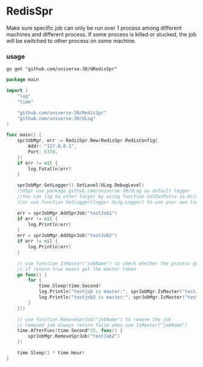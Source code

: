 # RedisSpr

Make sure specific job can only be run over 1 process among different machines and different process. If some process is killed or stucked, the job will be switched to other process on some machine.

### usage
```
go get "github.com/universe-30/URedisSpr"
```

```go
package main

import (
	"log"
	"time"

	"github.com/universe-30/RedisSpr"
	"github.com/universe-30/ULog"
)

func main() {
	sprJobMgr, err := RedisSpr.New(RedisSpr.RedisConfig{
		Addr: "127.0.0.1",
		Port: 6379,
	})
	if err != nil {
		log.Fatalln(err)
	}

	sprJobMgr.GetLogger().SetLevel(ULog.DebugLevel)
	//USpr use package github.com/universe-30/ULog as default logger
	//You can log to other target by using function SetOutPut(w io.Writer)
	//or use function SetLogger(logger ULog.Logger) to use your own logger which implemented the ULog.Logger interface

	err = sprJobMgr.AddSprJob("testJob1")
	if err != nil {
		log.Println(err)
	}
	err = sprJobMgr.AddSprJob("testJob2")
	if err != nil {
		log.Println(err)
	}

	// use function IsMaster("jobName") to check whether the process get the master token or not
	// if return true means get the master token
	go func() {
		for {
			time.Sleep(time.Second)
			log.Println("testjob is master:", sprJobMgr.IsMaster("testJob1"))
			log.Println("testjob2 is master:", sprJobMgr.IsMaster("testJob2"))
		}
	}()

	// use function RemoveSprJob("jobName") to remove the job
	// removed job always return false when use IsMaster("jobName")
	time.AfterFunc(time.Second*25, func() {
		sprJobMgr.RemoveSprJob("testJob2")
	})

	time.Sleep(1 * time.Hour)
}


```